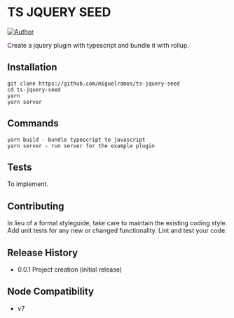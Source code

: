 TS JQUERY SEED
====

[![Author](https://img.shields.io/badge/author-miguelramos-blue.svg)](https://twitter.com/miguelonspring)

Create a jquery plugin with typescript and bundle it with rollup.

## Installation

    git clone https://github.com/miguelramos/ts-jquery-seed
    cd ts-jquery-seed
    yarn
    yarn server

## Commands

    yarn build - bundle typescript to javascript
    yarn server - run server for the example plugin

## Tests

To implement.

## Contributing

In lieu of a formal styleguide, take care to maintain the existing coding style.
Add unit tests for any new or changed functionality. Lint and test your code.

## Release History

* 0.0.1 Project creation (initial release)

## Node Compatibility

* v7